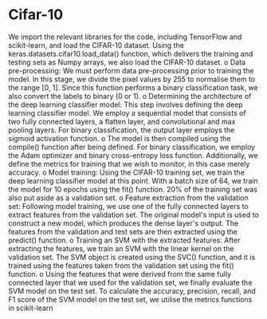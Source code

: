 # Cifar-10
We import the relevant libraries for the code, including TensorFlow and scikit-learn, and 
load the CIFAR-10 dataset. Using the keras.datasets.cifar10.load_data() function, which 
delivers the training and testing sets as Numpy arrays, we also load the CIFAR-10 dataset.
o Data pre-processing: We must perform data pre-processing prior to training the model. In 
this stage, we divide the pixel values by 255 to normalise them to the range [0, 1]. Since this 
function performs a binary classification task, we also convert the labels to binary (0 or 1).
o Determining the architecture of the deep learning classifier model: This step involves 
defining the deep learning classifier model. We employ a sequential model that consists of 
two fully connected layers, a flatten layer, and convolutional and max pooling layers. For 
binary classification, the output layer employs the sigmoid activation function.
o The model is then compiled using the compile() function after being defined. For binary 
classification, we employ the Adam optimizer and binary cross-entropy loss function. 
Additionally, we define the metrics for training that we wish to monitor, in this case merely 
accuracy.
o Model training: Using the CIFAR-10 training set, we train the deep learning classifier model at 
this point. With a batch size of 64, we train the model for 10 epochs using the fit() function. 
20% of the training set was also put aside as a validation set.
o Feature extraction from the validation set: Following model training, we use one of the fully 
connected layers to extract features from the validation set. The original model's input is 
used to construct a new model, which produces the dense layer's output. The features from 
the validation and test sets are then extracted using the predict() function.
o Training an SVM with the extracted features: After extracting the features, we train an SVM 
with the linear kernel on the validation set. The SVM object is created using the SVC() 
function, and it is trained using the features taken from the validation set using the fit() 
function.
o Using the features that were derived from the same fully connected layer that we used for 
the validation set, we finally evaluate the SVM model on the test set. To calculate the 
accuracy, precision, recall, and F1 score of the SVM model on the test set, we utilise the 
metrics functions in scikit-learn
